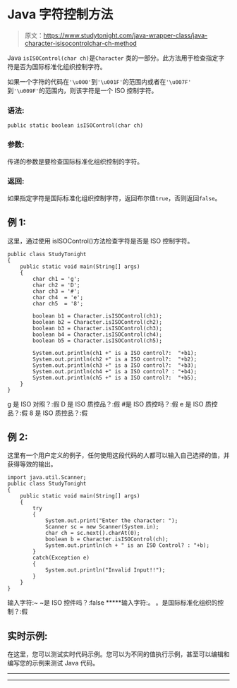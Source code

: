 # Java 字符控制方法

> 原文：<https://www.studytonight.com/java-wrapper-class/java-character-isisocontrolchar-ch-method>

Java `isISOControl(char ch)`是``Character`` 类的一部分。此方法用于检查指定字符是否为国际标准化组织控制字符。

如果一个字符的代码在`'\u000'`到`'\u001F'`的范围内或者在`'\u007F'` 到`'\u009F'`的范围内，则该字符是一个 ISO 控制字符。

### 语法:

```
public static boolean isISOControl(char ch)
```

### 参数:

传递的参数是要检查国际标准化组织控制的字符。

### 返回:

如果指定字符是国际标准化组织控制字符，返回布尔值`true`，否则返回`false`。

## 例 1:

这里，通过使用 isISOControl()方法检查字符是否是 ISO 控制字符。

```
public class StudyTonight
{  
	public static void main(String[] args)
	{  
		char ch1 = 'g';  
		char ch2 = 'D';  
		char ch3 = '#';  
		char ch4  = 'e';   
		char ch5  = '8';  

		boolean b1 = Character.isISOControl(ch1);  
		boolean b2 = Character.isISOControl(ch2);  
		boolean b3 = Character.isISOControl(ch3);  
		boolean b4 = Character.isISOControl(ch4);  
		boolean b5 = Character.isISOControl(ch5);  

		System.out.println(ch1 +" is a ISO control?:  "+b1);  
		System.out.println(ch2 +" is a ISO control?:  "+b2);  
		System.out.println(ch3 +" is a ISO control?:  "+b3);  
		System.out.println(ch4 +" is a ISO control? : "+b4);  
		System.out.println(ch5 +" is a ISO control?:  "+b5);  
	}  
} 
```

g 是 ISO 对照？:假
D 是 ISO 质控品？:假
#是 ISO 质控吗？:假
e 是 ISO 质控品？:假
8 是 ISO 质控品？:假

## 例 2:

这里有一个用户定义的例子，任何使用这段代码的人都可以输入自己选择的值，并获得等效的输出。

```
import java.util.Scanner; 
public class StudyTonight
{ 
	public static void main(String[] args)
	{  
		try
		{
			System.out.print("Enter the character: ");  
			Scanner sc = new Scanner(System.in);         
			char ch = sc.next().charAt(0);  
			boolean b = Character.isISOControl(ch);
			System.out.println(ch + " is an ISO Control? : "+b);
		}
		catch(Exception e)
		{
			System.out.println("Invalid Input!!");
		}
	}  
} 
```

输入字符:~
~是 ISO 控件吗？:false
*****输入字符:。
。是国际标准化组织的控制？:假

## 实时示例:

在这里，您可以测试实时代码示例。您可以为不同的值执行示例，甚至可以编辑和编写您的示例来测试 Java 代码。

* * *

* * *